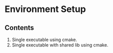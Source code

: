 # Environment Setup

## Contents

1. Single executable using cmake.
2. Single executable with shared lib using cmake.
